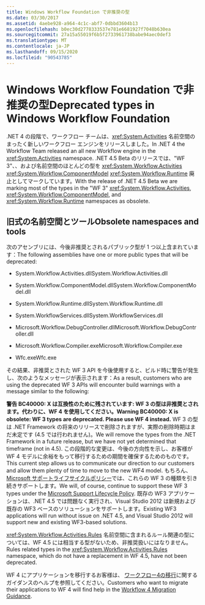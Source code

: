 ```yaml
---
title: Windows Workflow Foundation で非推奨の型
ms.date: 03/30/2017
ms.assetid: 4aebe928-a964-4c1c-abf7-0dbbd3604b13
ms.openlocfilehash: b0ec30d2778333537e781e6681927f7048b630ea
ms.sourcegitcommit: 27a15a55019f6b5f2733961738babe94aec0def3
ms.translationtype: MT
ms.contentlocale: ja-JP
ms.lasthandoff: 09/15/2020
ms.locfileid: "90543785"
---
```

# <a name="deprecated-types-in-windows-workflow-foundation"></a><span data-ttu-id="b9f36-102">Windows Workflow Foundation で非推奨の型</span><span class="sxs-lookup"><span data-stu-id="b9f36-102">Deprecated types in Windows Workflow Foundation</span></span>
<span data-ttu-id="b9f36-103">.NET 4 の段階で、ワークフロー チームは、<xref:System.Activities> 名前空間のまったく新しいワークフロー エンジンをリリースしました。</span><span class="sxs-lookup"><span data-stu-id="b9f36-103">In .NET 4 the Workflow Team released an all new Workflow engine in the <xref:System.Activities> namespace.</span></span> <span data-ttu-id="b9f36-104">.NET 4.5 Beta のリリースでは、"WF 3"、、および名前空間のほとんどの型を <xref:System.Workflow.Activities> <xref:System.Workflow.ComponentModel>  <xref:System.Workflow.Runtime> 廃止としてマークしています。</span><span class="sxs-lookup"><span data-stu-id="b9f36-104">With the release of .NET 4.5 Beta we are marking most of the types in the "WF 3" <xref:System.Workflow.Activities>, <xref:System.Workflow.ComponentModel>, and  <xref:System.Workflow.Runtime> namespaces as obsolete.</span></span>  
  
## <a name="obsolete-namespaces-and-tools"></a><span data-ttu-id="b9f36-105">旧式の名前空間とツール</span><span class="sxs-lookup"><span data-stu-id="b9f36-105">Obsolete namespaces and tools</span></span>  
 <span data-ttu-id="b9f36-106">次のアセンブリには、今後非推奨とされるパブリック型が 1 つ以上含まれています：</span><span class="sxs-lookup"><span data-stu-id="b9f36-106">The following assemblies have one or more public types that will be deprecated:</span></span>  
  
- <span data-ttu-id="b9f36-107">System.Workflow.Activities.dll</span><span class="sxs-lookup"><span data-stu-id="b9f36-107">System.Workflow.Activities.dll</span></span>  
  
- <span data-ttu-id="b9f36-108">System.Workflow.ComponentModel.dll</span><span class="sxs-lookup"><span data-stu-id="b9f36-108">System.Workflow.ComponentModel.dll</span></span>  
  
- <span data-ttu-id="b9f36-109">System.Workflow.Runtime.dll</span><span class="sxs-lookup"><span data-stu-id="b9f36-109">System.Workflow.Runtime.dll</span></span>  
  
- <span data-ttu-id="b9f36-110">System.WorkflowServices.dll</span><span class="sxs-lookup"><span data-stu-id="b9f36-110">System.WorkflowServices.dll</span></span>  
  
- <span data-ttu-id="b9f36-111">Microsoft.Workflow.DebugController.dll</span><span class="sxs-lookup"><span data-stu-id="b9f36-111">Microsoft.Workflow.DebugController.dll</span></span>  
  
- <span data-ttu-id="b9f36-112">Microsoft.Workflow.Compiler.exe</span><span class="sxs-lookup"><span data-stu-id="b9f36-112">Microsoft.Workflow.Compiler.exe</span></span>  
  
- <span data-ttu-id="b9f36-113">Wfc.exe</span><span class="sxs-lookup"><span data-stu-id="b9f36-113">Wfc.exe</span></span>  
  
 <span data-ttu-id="b9f36-114">その結果、非推奨とされた WF 3 API を今後使用すると、ビルド時に警告が発生し、次のようなメッセージが表示されます：</span><span class="sxs-lookup"><span data-stu-id="b9f36-114">As a result, customers who are using the deprecated WF 3 APIs will encounter build warnings with a message similar to the following:</span></span>  
  
 <span data-ttu-id="b9f36-115">**警告 BC40000: X は互換性のために残されています: WF 3 の型は非推奨とされます。代わりに、WF 4 を使用してください。**</span><span class="sxs-lookup"><span data-stu-id="b9f36-115">**Warning BC40000: X is obsolete: WF 3 types are deprecated. Please use WF 4 instead.**</span></span> <span data-ttu-id="b9f36-116">WF 3 の型は .NET Framework の将来のリリースで削除されますが、実際の削除時期はまだ未定です (4.5 では行われません)。</span><span class="sxs-lookup"><span data-stu-id="b9f36-116">We will remove the types from the .NET Framework in a future release, but we have not yet determined that timeframe (not in 4.5).</span></span> <span data-ttu-id="b9f36-117">この段階的な変更は、今後の方向性を示し、お客様が WF 4 モデルに余裕をもって移行するための期間を確保するためのものです。</span><span class="sxs-lookup"><span data-stu-id="b9f36-117">This current step allows us to communicate our direction to our customers and allow them plenty of time to move to the new WF4 model.</span></span> <span data-ttu-id="b9f36-118">もちろん、 [Microsoft サポートライフサイクルポリシー](/lifecycle/)では、これらの WF 3 の種類を引き続きサポートします。</span><span class="sxs-lookup"><span data-stu-id="b9f36-118">We will, of course, continue to support these WF 3 types under the [Microsoft Support Lifecycle Policy](/lifecycle/).</span></span> <span data-ttu-id="b9f36-119">既存の WF3 アプリケーションは、.NET 4.5 では問題なく実行され、Visual Studio 2012 は新規および既存の WF3 ベースのソリューションをサポートします。</span><span class="sxs-lookup"><span data-stu-id="b9f36-119">Existing WF3 applications will run without issue on .NET 4.5, and Visual Studio 2012 will support new and existing WF3-based solutions.</span></span>  
  
 <span data-ttu-id="b9f36-120"><xref:System.Workflow.Activities.Rules> 名前空間に含まれるルール関連の型については、WF 4.5 には相当する型がないため、非推奨扱いにはなりません。</span><span class="sxs-lookup"><span data-stu-id="b9f36-120">Rules related types in the <xref:System.Workflow.Activities.Rules> namespace, which do not have a replacement in WF 4.5, have not been deprecated.</span></span>  
  
 <span data-ttu-id="b9f36-121">WF 4 にアプリケーションを移行するお客様は、 [ワークフロー4の移行](migration-guidance.md)に関するガイダンスのヘルプを参照してください。</span><span class="sxs-lookup"><span data-stu-id="b9f36-121">Customers who want to migrate their applications to WF 4 will find help in the [Workflow 4 Migration Guidance](migration-guidance.md).</span></span>
